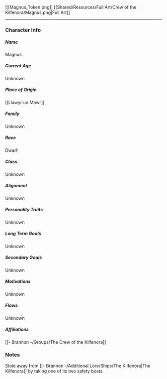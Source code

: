 ![[Magnus_Token.png]]
[[Shared/Resources/Full Art/Crew of the Kilfenora/Magnus.png|Full Art]]

---
### Character Info

##### Name 
Magnus 

##### Current Age
Unknown

##### Place of Origin
[[Llawyr un Mawr]]

##### Family
Unknown

##### Race
Dwarf

##### Class
Unknown

##### Alignment
Unknown

##### Personality Traits
Unknown

##### Long Term Goals
Unknown

##### Secondary Goals
Unknown

##### Motivations
Unknown

##### Flaws
Unknown

##### Affiliations
[[- Brannon -/Groups/The Crew of the Kilfenora]]

### Notes
Stole away from [[- Brannon -/Additional Lore/Ships/The Kilfenora|The Kilfenora]] by taking one of its two safety boats.
